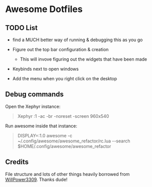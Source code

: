 # Awesome Dotfiles

## TODO List
- find a MUCH better way of running & debugging this as you go
- Figure out the top bar configuration & creation
  - This will invove figuring out the widgets that have been made

- Keybinds next to open windows
- Add the menu when you right click on the desktop


## Debug commands
Open the Xephyr instance:
> Xephyr :1 -ac -br -noreset -screen 960x540

Run awesome inside that instance:
> DISPLAY=:1.0 awesome -c ~/.config/awesome/awesome_refactor/rc.lua --search $HOME/.config/awesome/awesome_refactor


## Credits

File structure and lots of other things heavily borrowed from [WillPower3309](https://github.com/WillPower3309/awesome-dotfiles). Thanks dude!